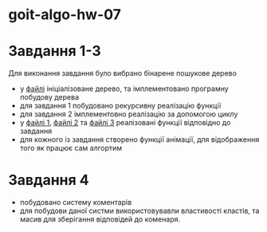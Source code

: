 # goit-algo-hw-07


# Завдання 1-3

Для виконання завдання було вибрано бінарене пошукове дерево
- у [файлі](main.py) ініціалізоване дерево, та імплементовано програмну побудову дерева
- для завдання 1 побудовано рекурсивну реалізацію функції
- для завдання 2 імплементовно реалізацію за допомогою циклу
- у [файлі 1](hw7_1.py), [файлі 2](hw7_2.py) та [файлі 3](hw7_3.py) реалізовані  функції відповідно до завдання
- для кожного із завдання створено функції анімації, для відображення того як працює сам алгортим


# Завдання 4

- побудовано систему коментарів
- для побудови даної систми використовувавли властивості кластів, та масив для зберігання відповідей до коменаря.